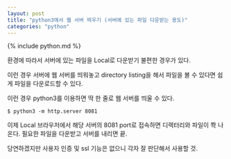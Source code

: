 ```yaml
---
layout: post
title: "python3에서 웹 서버 띄우기 (서버에 있는 파일 다운받는 용도)"
categories: "python"
---
```


{% include python.md %}

환경에 따라서 서버에 있는 파일을 Local로 다운받기 불편한 경우가 있다.

이런 경우 서버에 웹 서버를 띄워놓고 directory listing을 해서 파일을 볼 수 있다면 쉽게 파일을 다운로드할 수 있다.

이런 경우 python3를 이용하면 딱 한 줄로 웹 서버를 띄울 수 있다.

```console
$ python3 -m http.server 8081
```

이제 Local 브라우저에서 해당 서버의 8081 port로 접속하면 디렉터리와 파일이 쫙 나온다. 필요한 파일을 다운받고 서버를 내리면 끝.

당연하겠지만 사용자 인증 및 ssl 기능은 없으니 각자 잘 판단해서 사용할 것.
